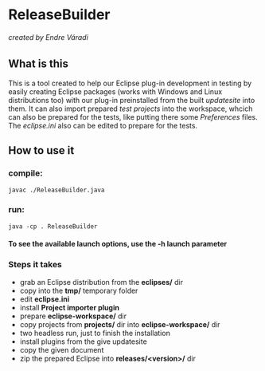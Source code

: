 # ReleaseBuilder
###### created by Endre Váradi

## What is this
This is a tool created to help our Eclipse plug-in development in testing by easily creating Eclipse packages (works with Windows and Linux distributions too) with our plug-in preinstalled from the built *updatesite* into them. It can also import prepared *test projects* into the workspace, whcich can also be prepared for the tests, like putting there some *Preferences* files.
The *eclipse.ini* also can be edited to prepare for the tests.

## How to use it
### compile: 
`javac ./ReleaseBuilder.java`
### run:
`java -cp . ReleaseBuilder`
#### To see the available launch options, use the -h launch parameter
### Steps it takes
- grab an Eclipse distribution from the **eclipses/** dir
- copy into the **tmp/** temporary folder
- edit **eclipse.ini**
- install **Project importer plugin**
- prepare **eclipse-workspace/** dir
- copy projects from **projects/** dir into **eclipse-workspace/** dir
- two headless run, just to finish the installation
- install plugins from the give updatesite
- copy the given document
- zip the prepared Eclipse into **releases/\<version\>/** dir